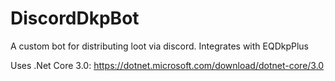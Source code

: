 # DiscordDkpBot
A custom bot for distributing loot via discord. Integrates with EQDkpPlus

Uses .Net Core 3.0: https://dotnet.microsoft.com/download/dotnet-core/3.0
